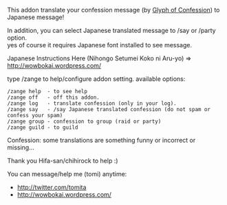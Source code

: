 This addon translate your confession message (by [Glyph of Confession](http://www.wowhead.com/item=86541)) to Japanese message!

In addition, you can select Japanese translated message to /say or /party option.   
yes of course it requires Japanese font installed to see message.

Japanese Instructions Here (Nihongo Setumei Koko ni Aru-yo) => <http://wowbokai.wordpress.com/>

type /zange to help/configure addon setting. available options:

    /zange help  - to see help
    /zange off   - off this addon.
    /zange log   - translate confession (only in your log).
    /zange say   - /say Japanese translated confession (do not spam or confess your spam)
    /zange group - confession to group (raid or party)
    /zange guild - to guild

Confession: some translations are something funny or incorrect or missing...

Thank you Hifa-san/chihirock to help :)

You can message/help me (tomi) anytime:

- <http://twitter.com/tomita>
- <http://wowbokai.wordpress.com/>
